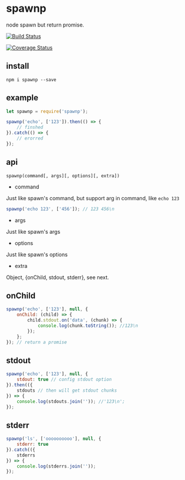 # spawnp

node spawn but return promise.

[![Build Status](https://travis-ci.org/LoveKino/spawnp.svg)](https://travis-ci.org/LoveKino/spawnp.svg)

[![Coverage Status](https://coveralls.io/repos/github/LoveKino/spawnp/badge.svg?branch=master)](https://coveralls.io/github/LoveKino/spawnp?branch=master)

## install

`npm i spawnp --save`

## example

```js
let spawnp = require('spawnp');

spawnp('echo', ['123']).then(() => {
    // finshed
}).catch(() => {
    // erorred
});
```

## api

`spawnp(command[, args][, options][, extra])`

- command

Just like spawn's command, but support arg in command, like `echo 123`

```js
spawnp('echo 123', ['456']); // 123 456\n
```

- args

Just like spawn's args

- options

Just like spawn's options

- extra

Object, {onChild, stdout, stderr}, see next.

## onChild

```js
spawnp('echo', ['123'], null, {
    onChild: (child) => {
        child.stdout.on('data', (chunk) => {
            console.log(chunk.toString()); //123\n
        });
    };
}); // return a promise
```

## stdout

```js
spawnp('echo', ['123'], null, {
    stdout: true // config stdout option
}).then(({
    stdouts // then will get stdout chunks
}) => {
    console.log(stdouts.join('')); //'123\n';
});
```

## stderr

```js
spawnp('ls', ['oooooooooo'], null, {
    stderr: true
}).catch(({
    stderrs
}) => {
    console.log(stderrs.join(''));
});
```
